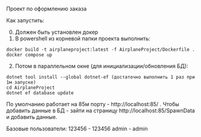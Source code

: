 Проект по оформлению заказа

Как запустить:

0) Должен быть установлен докер
1) В powershell из корневой папки проекта выполнить:
```
docker build -t airplaneproject:latest -f AirplaneProject/Dockerfile .
docker compose up
```
2) Потом в параллельном окне (для инициализации/обновления БД):

```
dotnet tool install --global dotnet-ef (достаточно выполнить 1 раз при 1м запуске)
cd AirplaneProject
dotnet ef database update
```
По умолчанию работает на 85м порту - http://localhost:85/ .
Чтобы добавить данные в БД - зайти на страницу http://localhost:85/SpawnData и добавить данные.

Базовые пользователи:
123456 - 123456
admin - admin